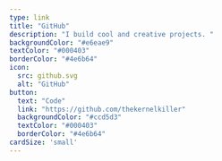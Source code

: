 ```yaml
---
type: link
title: "GitHub"
description: "I build cool and creative projects. "
backgroundColor: "#e6eae9"
textColor: "#000403"
borderColor: "#4e6b64"
icon: 
  src: github.svg
  alt: "GitHub"
button: 
  text: "Code"
  link: "https://github.com/thekernelkiller"
  backgroundColor: "#ccd5d3"
  textColor: "#000403"
  borderColor: "#4e6b64"
cardSize: 'small'
---
```

